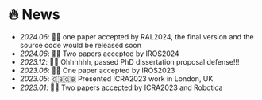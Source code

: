 # 🔥 News
- *2024.06*: 🎉🎉 one paper accepted by RAL2024, the final version and the source code would be released soon
- *2024.06*: 🎉🎉 Two papers accepted by IROS2024
- *2023.12*: 🥳🥳 Ohhhhhh, passed PhD dissertation proposal defense!!!
- *2023.06*: 🎉🎉 One paper accepted by IROS2023
- *2023.05*: 🇬🇧🇬🇧 Presented ICRA2023 work in London, UK
- *2023.01*: 🎉🎉 Two papers accepted by ICRA2023 and Robotica